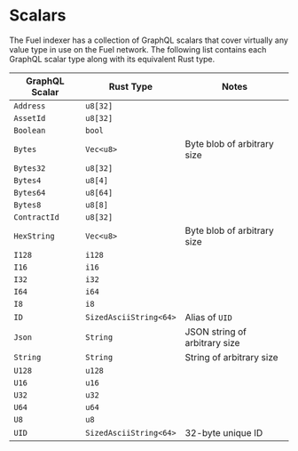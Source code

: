 # Scalars

The Fuel indexer has a collection of GraphQL scalars that cover virtually any value type in use on the Fuel network. The following list contains each GraphQL scalar type along with its equivalent Rust type.

| GraphQL Scalar | Rust Type | Notes |
--- | --- | ---
| `Address` | `u8[32]` |
| `AssetId` | `u8[32]` |
| `Boolean` | `bool` |
| `Bytes` | `Vec<u8>` | Byte blob of arbitrary size |
| `Bytes32` | `u8[32]` |
| `Bytes4` | `u8[4]` |
| `Bytes64` | `u8[64]` |
| `Bytes8` | `u8[8]` |
| `ContractId` | `u8[32]` |
| `HexString` | `Vec<u8>` | Byte blob of arbitrary size |
| `I128` | `i128` |
| `I16` | `i16` |
| `I32` | `i32` |
| `I64` | `i64` |
| `I8` | `i8` |
| `ID` | `SizedAsciiString<64>` | Alias of `UID`
| `Json` | `String` | JSON string of arbitrary size |
| `String` | `String` | String of arbitrary size |
| `U128` | `u128` |
| `U16` | `u16` |
| `U32` | `u32` |
| `U64` | `u64` |
| `U8` | `u8` |
| `UID` | `SizedAsciiString<64>` | 32-byte unique ID |
